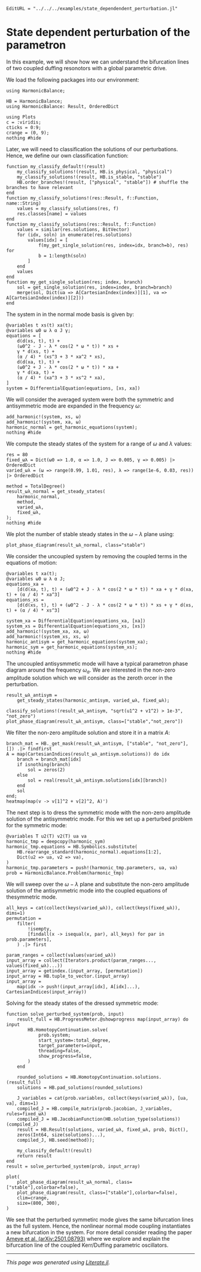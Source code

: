 ```@meta
EditURL = "../../../examples/state_dependendent_perturbation.jl"
```

# State dependent perturbation of the parametron

In this example, we will show how we can understand the bifurcation lines of two coupled duffing resonotors with a global parametric drive.

We load the following packages into our environment:

````@example state_dependendent_perturbation
using HarmonicBalance;

HB = HarmonicBalance;
using HarmonicBalance: Result, OrderedDict

using Plots
c = :viridis;
cticks = 0:9;
crange = (0, 9);
nothing #hide
````

Later, we will need to classification the solutions of our perturbations. Hence, we define our own classification function:

````@example state_dependendent_perturbation
function my_classify_default!(result)
    my_classify_solutions!(result, HB.is_physical, "physical")
    my_classify_solutions!(result, HB.is_stable, "stable")
    HB.order_branches!(result, ["physical", "stable"]) # shuffle the branches to have relevant
end
function my_classify_solutions!(res::Result, f::Function, name::String)
    values = my_classify_solutions(res, f)
    res.classes[name] = values
end
function my_classify_solutions(res::Result, f::Function)
    values = similar(res.solutions, BitVector)
    for (idx, soln) in enumerate(res.solutions)
        values[idx] = [
            f(my_get_single_solution(res, index=idx, branch=b), res) for
            b = 1:length(soln)
        ]
    end
    values
end
function my_get_single_solution(res; index, branch)
    sol = get_single_solution(res, index=index, branch=branch)
    merge(sol, Dict(ua => A[CartesianIndex(index)][1], va => A[CartesianIndex(index)][2]))
end
````

The system in in the normal mode basis is given by:

````@example state_dependendent_perturbation
@variables t xs(t) xa(t);
@variables ω0 ω λ α J γ;
equations = [
    d(d(xs, t), t) +
    (ω0^2 - J - λ * cos(2 * ω * t)) * xs +
    γ * d(xs, t) +
    (α / 4) * (xs^3 + 3 * xa^2 * xs),
    d(d(xa, t), t) +
    (ω0^2 + J - λ * cos(2 * ω * t)) * xa +
    γ * d(xa, t) +
    (α / 4) * (xa^3 + 3 * xs^2 * xa),
]
system = DifferentialEquation(equations, [xs, xa])
````

We will consider the averaged system were both the symmetric and antisymmetric mode are expanded in the frequency $\omega$:

````@example state_dependendent_perturbation
add_harmonic!(system, xs, ω)
add_harmonic!(system, xa, ω)
harmonic_normal = get_harmonic_equations(system);
nothing #hide
````

We compute the steady states of the system for a range of $\omega$ and $\lambda$ values:

````@example state_dependendent_perturbation
res = 80
fixed_ωλ = Dict(ω0 => 1.0, α => 1.0, J => 0.005, γ => 0.005) |> OrderedDict
varied_ωλ = (ω => range(0.99, 1.01, res), λ => range(1e-6, 0.03, res)) |> OrderedDict

method = TotalDegree()
result_ωλ_normal = get_steady_states(
    harmonic_normal,
    method,
    varied_ωλ,
    fixed_ωλ,
);
nothing #hide
````

We plot the number of stable steady states in the $\omega-\lambda$ plane using:

````@example state_dependendent_perturbation
plot_phase_diagram(result_ωλ_normal, class="stable")
````

We consider the uncoupled system by removing the coupled terms in the equations of motion:

````@example state_dependendent_perturbation
@variables t xa(t);
@variables ω0 ω λ α J;
equations_xa =
    [d(d(xa, t), t) + (ω0^2 + J - λ * cos(2 * ω * t)) * xa + γ * d(xa, t) + (α / 4) * xa^3]
equations_xs =
    [d(d(xs, t), t) + (ω0^2 - J - λ * cos(2 * ω * t)) * xs + γ * d(xs, t) + (α / 4) * xs^3]

system_xa = DifferentialEquation(equations_xa, [xa])
system_xs = DifferentialEquation(equations_xs, [xs])
add_harmonic!(system_xa, xa, ω)
add_harmonic!(system_xs, xs, ω)
harmonic_antisym = get_harmonic_equations(system_xa);
harmonic_sym = get_harmonic_equations(system_xs);
nothing #hide
````

The uncoupled antisysmmetic mode will have a typical parametron phase diagram around the frequency $\omega_a$. We are interested in the non-zero amplitude solution which we will consider as the zeroth orcer in the perturbation.

````@example state_dependendent_perturbation
result_ωλ_antisym =
    get_steady_states(harmonic_antisym, varied_ωλ, fixed_ωλ);

classify_solutions!(result_ωλ_antisym, "sqrt(u1^2 + v1^2) > 1e-3", "not_zero")
plot_phase_diagram(result_ωλ_antisym, class=["stable","not_zero"])
````

We filter the non-zero amplitude solution and store it in a matrix $A$:

````@example state_dependendent_perturbation
branch_mat = HB._get_mask(result_ωλ_antisym, ["stable", "not_zero"], []) .|> findfirst
A = map(CartesianIndices(result_ωλ_antisym.solutions)) do idx
    branch = branch_mat[idx]
    if isnothing(branch)
        sol = zeros(2)
    else
        sol = real(result_ωλ_antisym.solutions[idx][branch])
    end
    sol
end;
heatmap(map(v -> v[1]^2 + v[2]^2, A)')
````

The next step is to dress the symmetric mode with the non-zero amplitude solution of the antisymmetric mode. For this we set up a perturbed problem for the symmetric mode:

````@example state_dependendent_perturbation
@variables T u2(T) v2(T) ua va
harmonic_tmp = deepcopy(harmonic_sym)
harmonic_tmp.equations = HB.Symbolics.substitute(
    HB.rearrange_standard(harmonic_normal).equations[1:2],
    Dict(u2 => ua, v2 => va),
)
harmonic_tmp.parameters = push!(harmonic_tmp.parameters, ua, va)
prob = HarmonicBalance.Problem(harmonic_tmp)
````

We will sweep over the $\omega-\lambda$ plane and substitute the non-zero amplitude solution of the antisymmetric mode into the coupled equations of thesymmetric mode.

````@example state_dependendent_perturbation
all_keys = cat(collect(keys(varied_ωλ)), collect(keys(fixed_ωλ)), dims=1)
permutation =
    filter(
        !isempty,
        [findall(x -> isequal(x, par), all_keys) for par in prob.parameters],
    ) .|> first

param_ranges = collect(values(varied_ωλ))
input_array = collect(Iterators.product(param_ranges..., values(fixed_ωλ)...))
input_array = getindex.(input_array, [permutation])
input_array = HB.tuple_to_vector.(input_array)
input_array =
    map(idx -> push!(input_array[idx], A[idx]...), CartesianIndices(input_array))
````

Solving for the steady states of the dressed symmetric mode:

````@example state_dependendent_perturbation
function solve_perturbed_system(prob, input)
    result_full = HB.ProgressMeter.@showprogress map(input_array) do input
        HB.HomotopyContinuation.solve(
            prob.system;
            start_system=:total_degree,
            target_parameters=input,
            threading=false,
            show_progress=false,
        )
    end

    rounded_solutions = HB.HomotopyContinuation.solutions.(result_full)
    solutions = HB.pad_solutions(rounded_solutions)

    J_variables = cat(prob.variables, collect(keys(varied_ωλ)), [ua, va], dims=1)
    compiled_J = HB.compile_matrix(prob.jacobian, J_variables, rules=fixed_ωλ)
    compiled_J = HB.JacobianFunction(HB.solution_type(solutions))(compiled_J)
    result = HB.Result(solutions, varied_ωλ, fixed_ωλ, prob, Dict(),
    zeros(Int64, size(solutions)...),
    compiled_J, HB.seed(method));

    my_classify_default!(result)
    return result
end
result = solve_perturbed_system(prob, input_array)

plot(
    plot_phase_diagram(result_ωλ_normal, class=["stable"],colorbar=false),
    plot_phase_diagram(result, class=["stable"],colorbar=false),
    clim=crange,
    size=(800, 300),
)
````

We see that the perturbed symmetirc mode gives the same bifurcation lines as the full system. Hence, the nonlinear normal mode coupling instantiates a new bifurcation in the system. For more detail consider reading the paper [Ameye et al. (arXiv:2501.08793)](https://www.arxiv.org/abs/2501.08793) where we explore and explain the bifurcation line of the coupled Kerr/Duffing parametric oscillators.

---

*This page was generated using [Literate.jl](https://github.com/fredrikekre/Literate.jl).*

